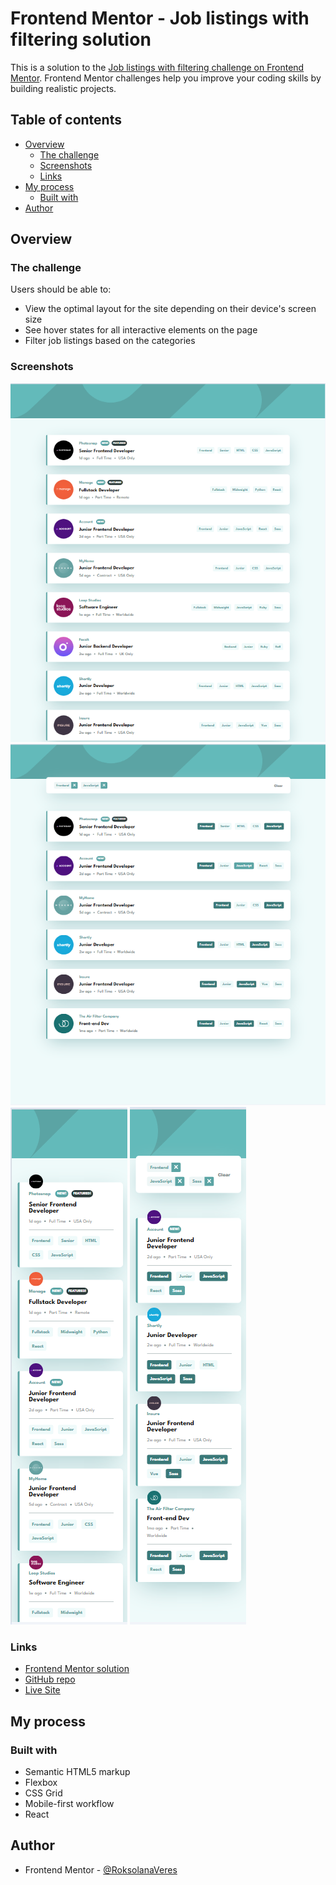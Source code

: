 # Frontend Mentor - Job listings with filtering solution

This is a solution to the [Job listings with filtering challenge on Frontend Mentor](https://www.frontendmentor.io/challenges/job-listings-with-filtering-ivstIPCt). Frontend Mentor challenges help you improve your coding skills by building realistic projects.

## Table of contents

- [Overview](#overview)
  - [The challenge](#the-challenge)
  - [Screenshots](#screenshots)
  - [Links](#links)
- [My process](#my-process)
  - [Built with](#built-with)
- [Author](#author)

## Overview

### The challenge

Users should be able to:

- View the optimal layout for the site depending on their device's screen size
- See hover states for all interactive elements on the page
- Filter job listings based on the categories

### Screenshots

![](./src/assets/screenshots/desktop_1.png)
![](./src/assets/screenshots/desktop_with_filters.png)
![](./src/assets/screenshots/mobile_main.png)
![](./src/assets/screenshots/mobile_with_filters.png)

### Links

- [Frontend Mentor solution](https://www.frontendmentor.io/solutions/responsive-job-listings-with-filtering-VzlVWcY3_S)
- [GitHub repo](https://github.com/RoksolanaVeres/Job_Listing_With_Filter)
- [Live Site](https://job-listing-with-filter-seven.vercel.app/)

## My process

### Built with

- Semantic HTML5 markup
- Flexbox
- CSS Grid
- Mobile-first workflow
- React

## Author

- Frontend Mentor - [@RoksolanaVeres](https://www.frontendmentor.io/profile/RoksolanaVeres)
